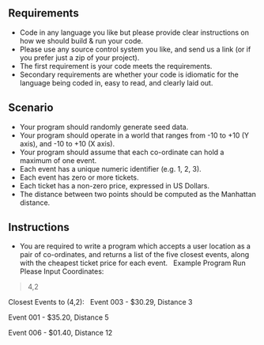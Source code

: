 
 
## Requirements
- Code in any language you like but please provide clear instructions on how we should build & run your code.
- Please use any source control system you like, and send us a link (or if you prefer just a zip of your project).
- The first requirement is your code meets the requirements.
- Secondary requirements are whether your code is idiomatic for the language being coded in, easy to read, and clearly laid out.
 
## Scenario
- Your program should randomly generate seed data.
- Your program should operate in a world that ranges from -10 to +10 (Y axis), and -10 to +10 (X axis).
- Your program should assume that each co-ordinate can hold a maximum of one event.
- Each event has a unique numeric identifier (e.g. 1, 2, 3).
- Each event has zero or more tickets.
- Each ticket has a non-zero price, expressed in US Dollars.
- The distance between two points should be computed as the Manhattan distance.
 
## Instructions
- You are required to write a program which accepts a user location as a pair of co-ordinates, 
  and returns a list of the five closest events, along with the cheapest ticket price for each event.
 
Example Program Run
 
Please Input Coordinates:

> 4,2

Closest Events to (4,2):
 
Event 003 - $30.29, Distance 3

Event 001 - $35.20, Distance 5

Event 006 - $01.40, Distance 12

